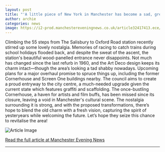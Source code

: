 ```yaml
---
layout: post
title: "'A little piece of New York in Manchester has become a sad, grey ghost of the past'"
author: archie
categories: news
image: https://i2-prod.manchestereveningnews.co.uk/article32417413.ece/ALTERNATES/s1200/0_GVs-of-Corner-House-Buildings.jpg
---
```

Climbing the 55 steps from The Salisbury to Oxford Road station recently stirred up some lovely nostalgia. Memories of racing to catch trains during school holidays flooded back, and despite the sweat of the ascent, the station's beautiful wood-panelled entrance never disappoints. Not much has changed since the last refurb in 1960, and the Art Deco design keeps its charm intact—though the area’s looking a tad shabby nowadays. Upcoming plans for a major overhaul promise to spruce things up, including the former Cornerhouse and Screen One buildings nearby. The council aims to create a proud entryway to the city centre, a much-needed upgrade given the current state which features graffiti and scaffolding. The once-bustling Cornerhouse, a haven for artists and film buffs, has been missed since its closure, leaving a void in Manchester's cultural scene. The nostalgia surrounding it is strong, and with the proposed transformations, there’s hope to blend the old charm with a fresh vision, capturing the spirit of yesteryears while welcoming the future. Let’s hope they seize this chance to revitalise the area!

![Article Image](https://i2-prod.manchestereveningnews.co.uk/article32417413.ece/ALTERNATES/s1200/0_GVs-of-Corner-House-Buildings.jpg)

[Read the full article at Manchester Evening News](https://www.manchestereveningnews.co.uk/news/greater-manchester-news/a-little-piece-new-york-32417461)

---
